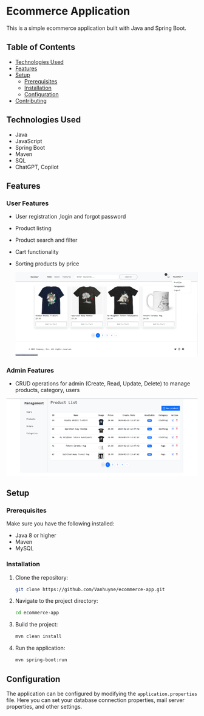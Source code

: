 # Ecommerce Application

This is a simple ecommerce application built with Java and Spring Boot.

## Table of Contents

- [Technologies Used](#technologies-used)
- [Features](#features)
- [Setup](#setup)
  - [Prerequisites](#prerequisites)
  - [Installation](#installation)
  - [Configuration](#configuration)
- [Contributing](#contributing)

## Technologies Used
- Java 
- JavaScript
- Spring Boot
- Maven
- SQL
- ChatGPT, Copilot
  
## Features
  ### User Features
  - User registration ,login and forgot password
  - Product listing
  - Product search and filter
  - Cart functionality
  - Sorting products by price

    ![Project Logo](homepage.png)
  
  ### Admin Features
  - CRUD operations for admin (Create, Read, Update, Delete) to manage products, category, users

  ![Project Logo](manager.png)
## Setup

### Prerequisites

Make sure you have the following installed:

- Java 8 or higher
- Maven
- MySQL

### Installation

1. Clone the repository:

   ```bash
   git clone https://github.com/Vanhuyne/ecommerce-app.git

2. Navigate to the project directory:

   ```bash
   cd ecommerce-app

3. Build the project:

   ```bash
   mvn clean install

4. Run the application:

   ```bash
   mvn spring-boot:run

## Configuration

The application can be configured by modifying the `application.properties` file. Here you can set your database connection properties, mail server properties, and other settings.

  
